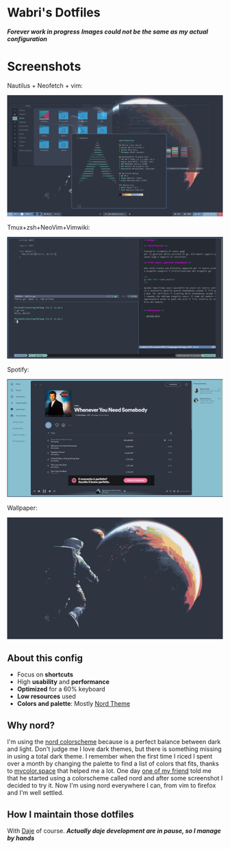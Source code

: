 # Wabri's Dotfiles

***Forever work in progress***
***Images could not be the same as my actual configuration***

# Screenshots

Nautilus + Neofetch + vim:

![RANDOM](../../Screenshots/unixporn.png)

Tmux+zsh+NeoVim+Vimwiki:

![TMUX+VIM](../../Screenshots/unixporn2.png)

Spotify:

![SPOTIFY](../../Screenshots/unixporn3.png)

Wallpaper:

![Wallpaper](home/Pictures/wallpaper.png)

## About this config

* Focus on **shortcuts**
* High **usability** and **performance**
* **Optimized** for a 60% keyboard
* **Low resources** used
* **Colors and palette**: Mostly [Nord Theme](https://www.nordtheme.com/docs/colors-and-palettes)

## Why nord?

I'm using the [nord colorscheme](https://www.nordtheme.com/) because is a perfect balance between dark and light. Don't judge me I love dark themes, but there is something missing in using a total dark theme.
I remember when the first time I riced I spent over a month by changing the palette to find a list of colors that fits, thanks to [mycolor.space](https://mycolor.space/) that helped me a lot.
One day [one of my friend](https://github.com/w00zie) told me that he started using a colorscheme called nord and after some screenshot I decided to try it.
Now I'm using nord everywhere I can, from vim to firefox and I'm well settled.

## How I maintain those dotfiles

With [Daje](https://github.com/Wabri/Daje) of course. ***Actually daje development are in pause, so I manage by hands***

